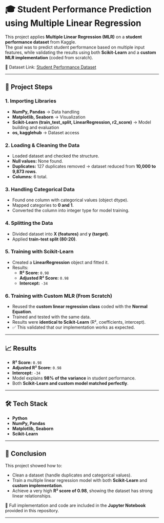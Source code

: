 # 🎓 Student Performance Prediction using Multiple Linear Regression  

This project applies **Multiple Linear Regression (MLR)** on a **student performance dataset** from Kaggle.  
The goal was to predict student performance based on multiple input features, while validating the results using both **Scikit-Learn** and a **custom MLR implementation** (coded from scratch).  

📂 Dataset Link: [Student Performance Dataset](https://www.kaggle.com/datasets/nikhil7280/student-performance-multiple-linear-regression)  

---

## 🚀 Project Steps  

### 1. Importing Libraries  
- **NumPy, Pandas** → Data handling  
- **Matplotlib, Seaborn** → Visualization  
- **Scikit-Learn (train_test_split, LinearRegression, r2_score)** → Model building and evaluation  
- **os, kagglehub** → Dataset access  

### 2. Loading & Cleaning the Data  
- Loaded dataset and checked the structure.  
- **Null values:** None found.  
- **Duplicates:** 127 duplicates removed → dataset reduced from **10,000 to 9,873 rows**.  
- **Columns:** 6 total.  

### 3. Handling Categorical Data  
- Found one column with categorical values (object dtype).  
- Mapped categories to **0 and 1**.  
- Converted the column into integer type for model training.  

### 4. Splitting the Data  
- Divided dataset into **X (features)** and **y (target)**.  
- Applied **train-test split (80:20)**.  

### 5. Training with Scikit-Learn  
- Created a **LinearRegression** object and fitted it.  
- Results:  
  - **R² Score:** `0.98`  
  - **Adjusted R² Score:** `0.98`  
  - **Intercept:** `-34`  

### 6. Training with Custom MLR (From Scratch)  
- Reused the **custom linear regression class** coded with the **Normal Equation**.  
- Trained and tested with the same data.  
- Results were **identical to Scikit-Learn** (R², coefficients, intercept).  
- ✅ This validated that our implementation works as expected.  

---

## 📈 Results  

- **R² Score:** `0.98`  
- **Adjusted R² Score:** `0.98`  
- **Intercept:** `-34`  
- Model explains **98% of the variance** in student performance.  
- Both **Scikit-Learn and custom model matched perfectly**.  

---

## 🛠️ Tech Stack  

- **Python**  
- **NumPy, Pandas**  
- **Matplotlib, Seaborn**  
- **Scikit-Learn**  

---

## 📌 Conclusion  

This project showed how to:  
- Clean a dataset (handle duplicates and categorical values).  
- Train a multiple linear regression model with both **Scikit-Learn** and **custom implementation**.  
- Achieve a very high **R² score of 0.98**, showing the dataset has strong linear relationships.  

📓 Full implementation and code are included in the **Jupyter Notebook** provided in this repository.  

---
